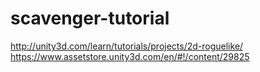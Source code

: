 # scavenger-tutorial
http://unity3d.com/learn/tutorials/projects/2d-roguelike/
https://www.assetstore.unity3d.com/en/#!/content/29825

